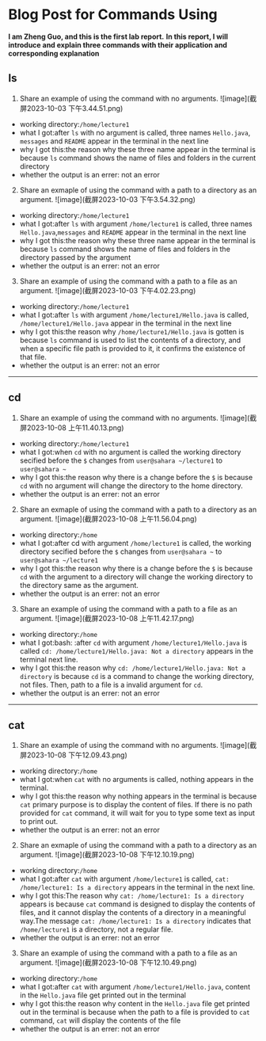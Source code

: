 # Blog Post for Commands Using 
**I am Zheng Guo, and this is the first lab report.**
**In this report, I will introduce and explain three commands with their application and corresponding explanation**
## ls
1. Share an example of using the command with no arguments.
![image](截屏2023-10-03 下午3.44.51.png)
* working directory:`/home/lecture1`
* what I got:after `ls` with no argument is called, three names `Hello.java`, `messages` and `README` appear in the terminal in the next line
* why I got this:the reason why these three name appear in the terminal is because `ls` command shows the name of files and folders in the current directory
* whether the output is an errer: not an error
2. Share an exmaple of using the command with a path to a directory as an argument.
![image](截屏2023-10-03 下午3.54.32.png)
* working directory:`/home/lecture1`
* what I got:after `ls` with argument `/home/lecture1` is called, three names `Hello.java`,`messages` and `README` appear in the terminal in the next line
* why I got this:the reason why these three name appear in the terminal is because `ls` command shows the name of files and folders in the directory passed by the argument
* whether the output is an errer: not an error
3. Share an example of using the command with a path to a file as an argument.
![image](截屏2023-10-03 下午4.02.23.png)
* working directory:`/home/lecture1`
* what I got:after `ls` with argument `/home/lecture1/Hello.java` is called, `/home/lecture1/Hello.java` appear in the terminal in the next line
* why I got this:the reason why `/home/lecture1/Hello.java` is gotten is because `ls` command is used to list the contents of a directory, and when a specific file path is provided to it, it confirms the existence of that file.
* whether the output is an errer: not an error

---
## cd
1. Share an example of using the command with no arguments.
![image](截屏2023-10-08 上午11.40.13.png)
* working directory:`/home/lecture1`
* what I got:when `cd` with no argument is called the working directory secified before the `$` changes from `user@sahara ~/lecture1` to `user@sahara ~`
* why I got this:the reason why there is a change before the `$` is because `cd` with no argument will change the directory to the home directory. 
* whether the output is an errer: not an error
2. Share an exmaple of using the command with a path to a directory as an argument.
![image](截屏2023-10-08 上午11.56.04.png)
* working directory:`/home`
* what I got:after cd with argument `/home/lecture1` is called, the working directory secified before the `$` changes from `user@sahara ~` to  `user@sahara ~/lecture1`
* why I got this:the reason why there is a change before the `$` is because `cd` with the argument to a directory will change the working directory to the directory same as the argument. 
* whether the output is an errer: not an error
3. Share an example of using the command with a path to a file as an argument.
![image](截屏2023-10-08 上午11.42.17.png)
* working directory:`/home`
* what I got:bash: :after `cd` with argument `/home/lecture1/Hello.java` is called `cd: /home/lecture1/Hello.java: Not a directory` appears in the terminal next line.
* why I got this:the reason why `cd: /home/lecture1/Hello.java: Not a directory` is because `cd` is a command to change the working directory, not files. Then, path to a file is a invalid argument for `cd`.
* whether the output is an errer: not an error

---
## cat
1. Share an example of using the command with no arguments.
![image](截屏2023-10-08 下午12.09.43.png)
* working directory:`/home`
* what I got:when `cat` with no arguments is called, nothing appears in the terminal.
* why I got this:the reason why nothing appears in the terminal is because `cat` primary purpose is to display the content of files. If there is no path provided for `cat` command, it will wait for you to type some text as input to print out. 
* whether the output is an errer: not an error
2. Share an exmaple of using the command with a path to a directory as an argument.
![image](截屏2023-10-08 下午12.10.19.png)
* working directory:`/home`
* what I got:after `cat` with argument `/home/lecture1` is called, `cat: /home/lecture1: Is a directory` appears in the terminal in the next line. 
* why I got this:The reason why `cat: /home/lecture1: Is a directory` appears is because `cat` command is designed to display the contents of files, and it cannot display the contents of a directory in a meaningful way.The message `cat: /home/lecture1: Is a directory` indicates that `/home/lecture1` is a directory, not a regular file. 
* whether the output is an errer: not an error
3. Share an example of using the command with a path to a file as an argument.
![image](截屏2023-10-08 下午12.10.49.png)
* working directory:`/home`
* what I got:after `cat` with argument `/home/lecture1/Hello.java`, content in the `Hello.java` file get printed out in the terminal
* why I got this:the reason why content in the `Hello.java` file get printed out in the terminal is because when the path to a file is provided to `cat` command, `cat` will display the contents of the file
* whether the output is an errer: not an error
